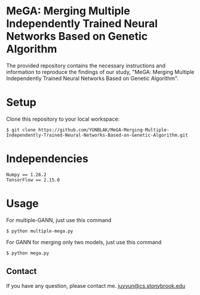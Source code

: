 # MeGA: Merging Multiple Independently Trained Neural Networks Based on Genetic Algorithm

The provided repository contains the necessary instructions and information to reproduce the findings of our study, "MeGA: Merging Multiple Independently Trained Neural Networks Based on Genetic Algorithm".

# Setup
Clone this repository to your local workspace:

    $ git clone https://github.com/YUNBLAK/MeGA-Merging-Multiple-Independently-Trained-Neural-Networks-Based-on-Genetic-Algorithm.git

# Independencies
    Numpy == 1.26.2
    TensorFlow == 2.15.0

# Usage
For multiple-GANN, just use this command

    $ python multiple-mega.py

For GANN for merging only two models, just use this command

    $ python mega.py

## Contact
If you have any question, please contact me. juyyun@cs.stonybrook.edu
